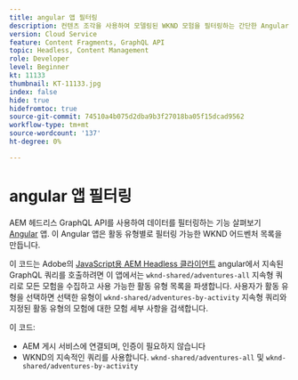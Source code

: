 ```yaml
---
title: angular 앱 필터링
description: 컨텐츠 조각을 사용하여 모델링된 WKND 모험을 필터링하는 간단한 Angular 앱.
version: Cloud Service
feature: Content Fragments, GraphQL API
topic: Headless, Content Management
role: Developer
level: Beginner
kt: 11133
thumbnail: KT-11133.jpg
index: false
hide: true
hidefromtoc: true
source-git-commit: 74510a4b075d2dba9b3f27018ba05f15dcad9562
workflow-type: tm+mt
source-wordcount: '137'
ht-degree: 0%

---
```



# angular 앱 필터링

AEM 헤드리스 GraphQL API를 사용하여 데이터를 필터링하는 기능 살펴보기 [Angular](https://angular.io/) 앱. 이 Angular 앱은 활동 유형별로 필터링 가능한 WKND 어드벤처 목록을 만듭니다.

이 코드는 Adobe의 [JavaScript용 AEM Headless 클라이언트](https://github.com/adobe/aem-headless-client-js/blob/main/api-reference.md) angular에서 지속된 GraphQL 쿼리를 호출하려면 이 앱에서는 `wknd-shared/adventures-all` 지속형 쿼리로 모든 모험을 수집하고 사용 가능한 활동 유형 목록을 파생합니다. 사용자가 활동 유형을 선택하면 선택한 유형이 `wknd-shared/adventures-by-activity` 지속형 쿼리와 지정된 활동 유형의 모험에 대한 모험 세부 사항을 검색합니다.

이 코드:

+ AEM 게시 서비스에 연결되며, 인증이 필요하지 않습니다
+ WKND의 지속적인 쿼리를 사용합니다. `wknd-shared/adventures-all` 및 `wknd-shared/adventures-by-activity`
